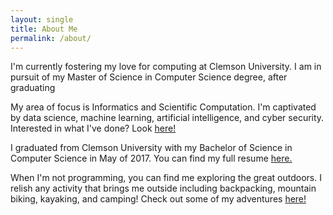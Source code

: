 ```yaml
---
layout: single
title: About Me
permalink: /about/
---
```


I'm currently fostering my love for computing at Clemson University. I am in pursuit of my Master of Science in Computer Science degree, after graduating

My area of focus is Informatics and Scientific Computation. I'm captivated by data science, machine learning, artificial intelligence, and cyber security. Interested in what I've done? Look [here!][projects]

I graduated from Clemson University with my Bachelor of Science in Computer Science in May of 2017. You can find my full resume [here.][resume]

When I'm not programming, you can find me exploring the great outdoors. I relish any activity that brings me outside including backpacking, mountain biking, kayaking, and camping! Check out some of my adventures [here!][adventures]


[adventures]: /adventures
[projects]: /projects
[resume]: /assets/Luke_Morrow_Resume.pdf
